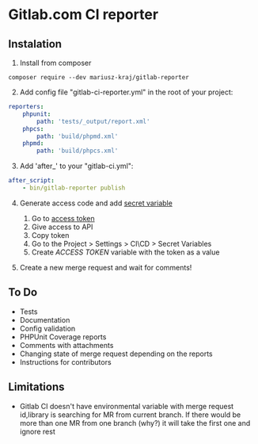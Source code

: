 # Gitlab.com CI reporter

## Instalation

1. Install from composer
```
composer require --dev mariusz-kraj/gitlab-reporter
```

2. Add config file "gitlab-ci-reporter.yml" in the root of your project:

```yaml
reporters:
    phpunit:
        path: 'tests/_output/report.xml'
    phpcs:
        path: 'build/phpmd.xml'
    phpmd:
        path: 'build/phpcs.xml'
```

3. Add 'after_' to your "gitlab-ci.yml":

```yaml
after_script:
    - bin/gitlab-reporter publish
```

4. Generate access code and add [secret variable](https://docs.gitlab.com/ee/ci/variables/#secret-variables)

    1. Go to [access token](https://gitlab.com/profile/personal_access_tokens)
    2. Give access to API
    3. Copy token
    4. Go to the Project > Settings > CI\CD > Secret Variables
    5. Create _ACCESS TOKEN_ variable with the token as a value
    
5. Create a new merge request and wait for comments!
    

## To Do

* Tests
* Documentation
* Config validation
* PHPUnit Coverage reports
* Comments with attachments
* Changing state of merge request depending on the reports
* Instructions for contributors

## Limitations

* Gitlab CI doesn't have environmental variable with merge request id,library is searching for MR from current branch. If there would be more than one MR from one branch (why?) it will take the first one and ignore rest
